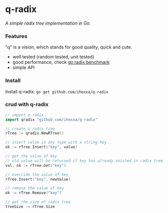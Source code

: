 # q-radix

*A simple radix tree implementation in Go.*

### Features
"q" is a vision, which stands for good quality, quick and cute. 

- well tested (random tested, unit tested)
- good performance, check [go radix benchmark](https://github.com/ihexxa/radix-bench)
- simple API

### Install
Install q-radix: `go get github.com/ihexxa/q-radix`


### crud with q-radix
```go
// import q-radix
import qradix "github.com/ihexxa/q-radix" 

// create a radix tree
rTree := qradix.NewRTree()

// insert value in any type with a string key
ok := rTree.Insert("key", value)

// get the value of key
// old value will be returned if key has already existed in radix tree
val, ok := rTree.Get("key")

// override the value of key
rTree.Insert("key", newValue)

// remove the value of key
ok := rTree.Remove("key")

// get the size of radix tree
treeSize := rTree.Size
```

